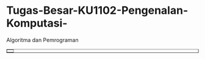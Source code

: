 # Tugas-Besar-KU1102-Pengenalan-Komputasi-
Algoritma dan Pemrograman

<table border = "1">
  <tr>
    <td></td>
  </tr>
</table>
